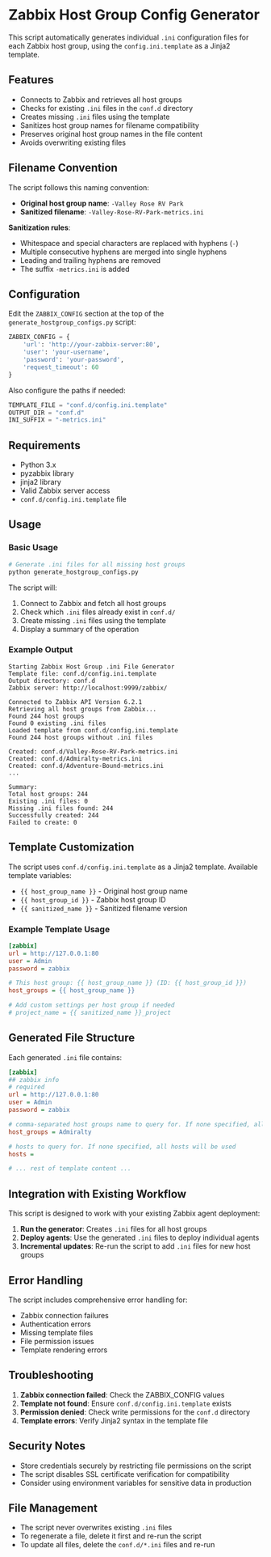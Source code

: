 # Zabbix Host Group Config Generator

This script automatically generates individual `.ini` configuration files for each Zabbix host group, using the `config.ini.template` as a Jinja2 template.

## Features

- Connects to Zabbix and retrieves all host groups
- Checks for existing `.ini` files in the `conf.d` directory
- Creates missing `.ini` files using the template
- Sanitizes host group names for filename compatibility
- Preserves original host group names in the file content
- Avoids overwriting existing files

## Filename Convention

The script follows this naming convention:
- **Original host group name**: `-Valley Rose RV Park`
- **Sanitized filename**: `-Valley-Rose-RV-Park-metrics.ini`

**Sanitization rules**:
- Whitespace and special characters are replaced with hyphens (`-`)
- Multiple consecutive hyphens are merged into single hyphens
- Leading and trailing hyphens are removed
- The suffix `-metrics.ini` is added

## Configuration

Edit the `ZABBIX_CONFIG` section at the top of the `generate_hostgroup_configs.py` script:

```python
ZABBIX_CONFIG = {
    'url': 'http://your-zabbix-server:80',
    'user': 'your-username', 
    'password': 'your-password',
    'request_timeout': 60
}
```

Also configure the paths if needed:
```python
TEMPLATE_FILE = "conf.d/config.ini.template"
OUTPUT_DIR = "conf.d"
INI_SUFFIX = "-metrics.ini"
```

## Requirements

- Python 3.x
- pyzabbix library
- jinja2 library
- Valid Zabbix server access
- `conf.d/config.ini.template` file

## Usage

### Basic Usage

```bash
# Generate .ini files for all missing host groups
python generate_hostgroup_configs.py
```

The script will:
1. Connect to Zabbix and fetch all host groups
2. Check which `.ini` files already exist in `conf.d/`
3. Create missing `.ini` files using the template
4. Display a summary of the operation

### Example Output

```
Starting Zabbix Host Group .ini File Generator
Template file: conf.d/config.ini.template
Output directory: conf.d
Zabbix server: http://localhost:9999/zabbix/

Connected to Zabbix API Version 6.2.1
Retrieving all host groups from Zabbix...
Found 244 host groups
Found 0 existing .ini files
Loaded template from conf.d/config.ini.template
Found 244 host groups without .ini files

Created: conf.d/Valley-Rose-RV-Park-metrics.ini
Created: conf.d/Admiralty-metrics.ini
Created: conf.d/Adventure-Bound-metrics.ini
...

Summary:
Total host groups: 244
Existing .ini files: 0
Missing .ini files found: 244
Successfully created: 244
Failed to create: 0
```

## Template Customization

The script uses `conf.d/config.ini.template` as a Jinja2 template. Available template variables:

- `{{ host_group_name }}` - Original host group name
- `{{ host_group_id }}` - Zabbix host group ID
- `{{ sanitized_name }}` - Sanitized filename version

### Example Template Usage

```ini
[zabbix]
url = http://127.0.0.1:80
user = Admin
password = zabbix

# This host group: {{ host_group_name }} (ID: {{ host_group_id }})
host_groups = {{ host_group_name }}

# Add custom settings per host group if needed
# project_name = {{ sanitized_name }}_project
```

## Generated File Structure

Each generated `.ini` file contains:

```ini
[zabbix]
## zabbix info
# required
url = http://127.0.0.1:80
user = Admin
password = zabbix

# comma-separated host groups name to query for. If none specified, all host groups will be used
host_groups = Admiralty

# hosts to query for. If none specified, all hosts will be used
hosts =

# ... rest of template content ...
```

## Integration with Existing Workflow

This script is designed to work with your existing Zabbix agent deployment:

1. **Run the generator**: Creates `.ini` files for all host groups
2. **Deploy agents**: Use the generated `.ini` files to deploy individual agents
3. **Incremental updates**: Re-run the script to add `.ini` files for new host groups

## Error Handling

The script includes comprehensive error handling for:

- Zabbix connection failures
- Authentication errors
- Missing template files
- File permission issues
- Template rendering errors

## Troubleshooting

1. **Zabbix connection failed**: Check the ZABBIX_CONFIG values
2. **Template not found**: Ensure `conf.d/config.ini.template` exists
3. **Permission denied**: Check write permissions for the `conf.d` directory
4. **Template errors**: Verify Jinja2 syntax in the template file

## Security Notes

- Store credentials securely by restricting file permissions on the script
- The script disables SSL certificate verification for compatibility
- Consider using environment variables for sensitive data in production

## File Management

- The script never overwrites existing `.ini` files
- To regenerate a file, delete it first and re-run the script
- To update all files, delete the `conf.d/*.ini` files and re-run
